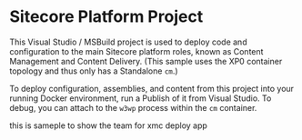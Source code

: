 # Sitecore Platform Project

This Visual Studio / MSBuild project is used to deploy code and configuration
to the main Sitecore platform roles, known as Content Management and
Content Delivery. (This sample uses the XP0 container topology and thus only has a
Standalone `cm`.)

To deploy configuration, assemblies, and content from this project into your running Docker
environment, run a Publish of it from Visual Studio. To debug, you can attach to
the `w3wp` process within the `cm` container.


this is sameple to show the team for xmc deploy app

